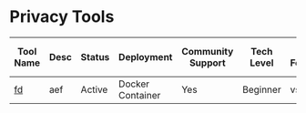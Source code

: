 # Privacy Tools
| Tool Name | Desc | Status | Deployment | Community Support | Tech Level | Core Features | OS Compatibility | Offline Functionality | Mobile-Friendly | Languages Supported | Security/Privacy Features | Maintenance/Sustainability | Data Collection Level | License | Cost | Docs | Overall Rating |
|-----------|------|--------|------------|-------------------|------------|---------------|------------------|-----------------------|-----------------|---------------------|---------------------------|----------------------------|-----------------------|---------|------|------|----------------|
| [fd](https://signal.org/) | aef | Active | Docker Container | Yes | Beginner | vs | dvs | Yes | Yes | dvd | sdv | sdv | No Data | vsd | dvs | Active | 2.3 |
